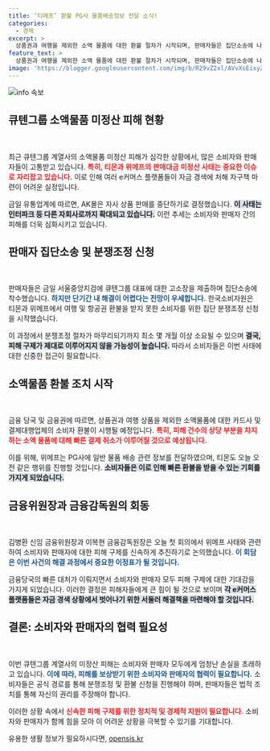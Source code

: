```yaml
---
title: ‘티메프’ 환불 PG사 물품배송정보 전달 소식!
categories:
  - 경제
excerpt: >
  상품권과 여행을 제외한 소액 물품에 대한 환불 절차가 시작되며, 판매자들은 집단소송에 나섰습니다. 큐텐그룹의 자금 경색 사태로 AK몰, 인터파크 등에서 판매 중단이 잇따르고 있어 소비자들의 불안감이 커지고 있습니다. 지금 바로 클릭해 자세한 소식을 확인하세요!
feature_text: >
  상품권과 여행을 제외한 소액 물품에 대한 환불 절차가 시작되며, 판매자들은 집단소송에 나섰습니다. 큐텐그룹의 자금 경색 사태로 AK몰, 인터파크 등에서 판매 중단이 잇따르고 있어 소비자들의 불안감이 커지고 있습니다. 지금 바로 클릭해 자세한 소식을 확인하세요!
image: 'https://blogger.googleusercontent.com/img/b/R29vZ2xl/AVvXsEixyZcFfHzMRdzZMjFBmAUKJYCLCGyLL1o632UiGVXcaFdKo_bkvkuCioo0uUKlGfBVcT3P84aROyZIXSBEx3Aw5nCQ3pTgDom1WDC4m8eifvWiAmWEEVb4x6G_l8C0QH225ldMjyaFvpxGEBGNO37VmDTDMHGhJPq73UglMfDca1-0aw/s1600/blogspot.png'
---
```


<p><img src="https://blogger.googleusercontent.com/img/b/R29vZ2xl/AVvXsEixyZcFfHzMRdzZMjFBmAUKJYCLCGyLL1o632UiGVXcaFdKo_bkvkuCioo0uUKlGfBVcT3P84aROyZIXSBEx3Aw5nCQ3pTgDom1WDC4m8eifvWiAmWEEVb4x6G_l8C0QH225ldMjyaFvpxGEBGNO37VmDTDMHGhJPq73UglMfDca1-0aw/s1600/blogspot.png" alt="info 속보" /></p>

<p><h2 data-ke-size="size26">큐텐그룹 소액물품 미정산 피해 현황</h2><p data-ke-size="size16">&nbsp;</p></p>

<p>최근 큐텐그룹 계열사의 소액물품 미정산 피해가 심각한 상황에서, 많은 소비자와 판매자들이 고통받고 있습니다. <b><span style="color: #ee2323;">특히, 티몬과 위메프의 판매대금 미정산 사태는 중요한 이슈로 자리잡고 있습니다.</span></b> 이로 인해 여러 e커머스 플랫폼들이 자금 경색에 처해 자구책 마련이 어려운 실정입니다. </p>

<p>금일 유통업계에 따르면, AK몰은 자사 상품 판매를 중단하기로 결정했습니다. <b><span style="background-color: #21538527;">이 사태는 인터파크 등 다른 자회사로까지 확대되고 있습니다.</span></b> 이런 추세는 소비자와 판매자 간의 피해를 더욱 심화시키고 있습니다. </p>

<p><h2 data-ke-size="size26">판매자 집단소송 및 분쟁조정 신청</h2><p data-ke-size="size16">&nbsp;</p></p>

<p>판매자들은 금일 서울중앙지검에 큐텐그룹 대표에 대한 고소장을 제출하며 집단소송에 착수했습니다. <b><span style="color: #1a5490;">하지만 단기간 내 해결이 어렵다는 전망이 우세합니다.</span></b> 한국소비자원은 티몬과 위메프에서 여행 및 항공권 환불을 받지 못한 소비자를 위한 집단 분쟁조정 신청을 시작했습니다. </p>

<p>이 과정에서 분쟁조정 절차가 마무리되기까지 최소 몇 개월 이상 소요될 수 있으며 <b><span style="background-color: #21538527;">결국, 피해 구제가 제대로 이루어지지 않을 가능성이 높습니다.</span></b> 따라서 소비자들은 이번 사태에 대한 신중한 접근이 필요합니다. </p>

<p><h2 data-ke-size="size26">소액물품 환불 조치 시작</h2><p data-ke-size="size16">&nbsp;</p></p>

<p>금융 당국 및 금융권에 따르면, 상품권과 여행 상품을 제외한 소액물품에 대한 카드사 및 결제대행업체의 소비자 환불이 시행될 예정입니다. <b><span style="color: #ee2323;">특히, 피해 건수의 상당 부분을 차지하는 소액 물품에 대해 빠른 결제 취소가 이루어질 것으로 예상됩니다.</span></b></p>

<p>이를 위해, 위메프는 PG사에 일반 물품 배송 관련 정보를 전달하였으며, 티몬도 오늘 오전 같은 행위를 진행할 것입니다. <b><span style="background-color: #21538527;">소비자들은 이로 인해 빠른 환불을 받을 수 있는 기회를 가지게 되었습니다.</span></b> </p>

<p><h2 data-ke-size="size26">금융위원장과 금융감독원의 회동</h2><p data-ke-size="size16">&nbsp;</p></p>

<p>김병환 신임 금융위원장과 이복현 금융감독원장은 오늘 첫 회의에서 위메프 사태와 관련하여 소비자와 판매자에 대한 피해 구제를 신속하게 추진하기로 논의했습니다. <b><span style="color: #1a5490;">이 회담은 이번 사건의 해결 과정에서 중요한 이정표가 될 것입니다.</span></b></p>

<p>금융당국의 빠른 대처가 이뤄지면서 소비자와 판매자 모두 피해 구제에 대한 기대감을 가지게 되었습니다. 이러한 결정은 피해자들에게 큰 힘이 될 것으로 보이며 <b><span style="background-color: #21538527;">각 e커머스 플랫폼들은 자금 경색 상황에서 벗어나기 위한 서둘러 해결책을 마련해야 할 것입니다.</span></b></p>

<p><h2 data-ke-size="size26">결론: 소비자와 판매자의 협력 필요성</h2><p data-ke-size="size16">&nbsp;</p></p>

<p>이번 큐텐그룹 계열사의 미정산 피해는 소비자와 판매자 모두에게 엄청난 손실을 초래하고 있습니다. <b><span style="color: #1a5490;">이에 따라, 피해를 보상받기 위한 소비자와 판매자의 협력이 필요합니다.</span></b> 소비자들은 공식 경로를 통해 분쟁조정 및 환불 신청을 진행해야 하며, 판매자들은 법적 조치를 통해 자신의 권리를 주장해야 합니다. </p>

<p>이러한 상황 속에서 <b><span style="color: #ee2323;">신속한 피해 구제를 위한 정치적 및 경제적 지원이 필요합니다.</span></b> 소비자와 판매자가 함께 힘을 모아 이 어려운 상황을 극복할 수 있기를 기대합니다.</p>
유용한 생활 정보가 필요하시다면, <a href="https://opensis.kr" rel="dofollow">opensis.kr</a>


